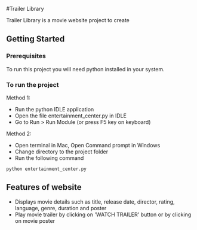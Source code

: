 #Trailer Library

Trailer Library is a movie website project to create 

## Getting Started

### Prerequisites

To run this project you will need python installed in your system.

### To run the project

Method 1: 

* Run the python IDLE application 
* Open the file entertainment_center.py in IDLE
* Go to Run > Run Module (or press F5 key on keyboard)

Method 2:

* Open terminal in Mac, Open Command prompt in Windows 
* Change directory to the project folder
* Run the following command

```
python entertainment_center.py
``` 

## Features of website

* Displays movie details such as title, release date, director, rating, language, genre, duration and poster
* Play movie trailer by clicking on 'WATCH TRAILER' button or by clicking on movie poster